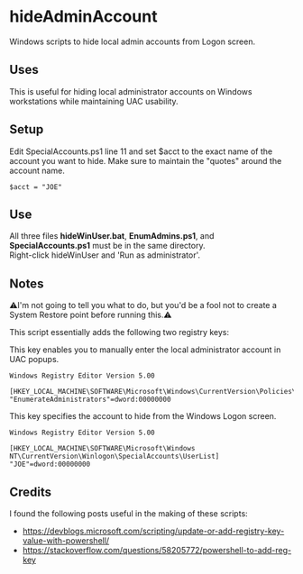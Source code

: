 # hideAdminAccount
Windows scripts to hide local admin accounts from Logon screen.

## Uses
This is useful for hiding local administrator accounts on Windows workstations while maintaining UAC usability.  

## Setup 
Edit SpecialAccounts.ps1 line 11 and set $acct to the exact name of the account you want to hide. Make sure to maintain the "quotes" around the account name.
```
$acct = "JOE"
```

## Use
All three files **hideWinUser.bat**, **EnumAdmins.ps1**, and **SpecialAccounts.ps1** must be in the same directory.  
Right-click hideWinUser and 'Run as administrator'.  

## Notes
⚠️I'm not going to tell you what to do, but you'd be a fool not to create a System Restore point before running this.⚠️  

This script essentially adds the following two registry keys:  

This key enables you to manually enter the local administrator account in UAC popups.  
```
Windows Registry Editor Version 5.00

[HKEY_LOCAL_MACHINE\SOFTWARE\Microsoft\Windows\CurrentVersion\Policies\CredUI]
"EnumerateAdministrators"=dword:00000000
```

This key specifies the account to hide from the Windows Logon screen.  
```
Windows Registry Editor Version 5.00

[HKEY_LOCAL_MACHINE\SOFTWARE\Microsoft\Windows NT\CurrentVersion\Winlogon\SpecialAccounts\UserList]
"JOE"=dword:00000000
```

## Credits
I found the following posts useful in the making of these scripts:  
- https://devblogs.microsoft.com/scripting/update-or-add-registry-key-value-with-powershell/
- https://stackoverflow.com/questions/58205772/powershell-to-add-reg-key
